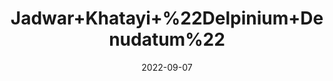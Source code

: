 ---
title: 'Jadwar+Khatayi+%22Delpinium+Denudatum%22'
date: '2022-09-07' 
metatag: '' 
inventory: '0' 
draft: false 
# meta description 
shortDescripton: ''
description: 'Herb'
longdescription: ''
featured: True
# product Price
price: '100.0'
# Product Short Description
shortDescription: ''
productID: '93493F75-EE23-ED11-9968-005056B3A416'
type: 'products'
category: 'Herb' 
thumnailproduct: 'https://aminsaddiquidawakhana.eralive.net/images/products/93493F75-EE23-ED11-9968-005056B3A4161.png' 
images:
  - image: 'images/products/93493F75-EE23-ED11-9968-005056B3A4161.png'  
Variants:
---